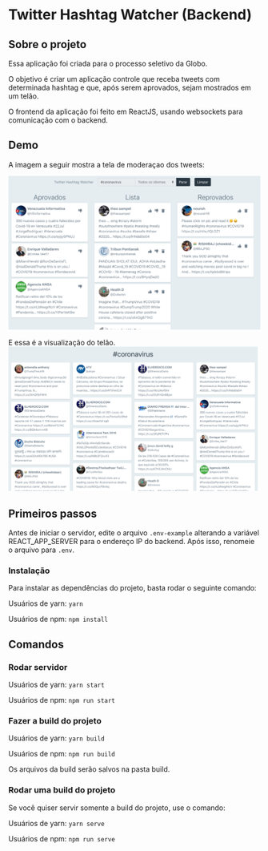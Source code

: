 # Twitter Hashtag Watcher (Backend)

## Sobre o projeto

Essa aplicação foi criada para o processo seletivo da Globo.

O objetivo é criar um aplicação controle que receba tweets com determinada hashtag e que, após serem aprovados, sejam mostrados em um telão.

O frontend da aplicação foi feito em ReactJS, usando websockets para comunicação com o backend.

## Demo

A imagem a seguir mostra a tela de moderaçao dos tweets:

![Admin Panel](./git-img/admin.png)

E essa é a visualização do telão.
![Screen View](./git-img/screen.png)

## Primeiros passos

Antes de iniciar o servidor, edite o arquivo `.env-example` alterando a variável REACT_APP_SERVER para o endereço IP do backend. Após isso, renomeie o arquivo para `.env`.

### Instalação

Para instalar as dependências do projeto, basta rodar o seguinte comando:

Usuários de yarn:
`yarn`

Usuários de npm:
`npm install`

## Comandos

### Rodar servidor

Usuários de yarn:
`yarn start`

Usuários de npm:
`npm run start`

### Fazer a build do projeto

Usuários de yarn:
`yarn build`

Usuários de npm:
`npm run build`

Os arquivos da build serão salvos na pasta build.

### Rodar uma build do projeto

Se você quiser servir somente a build do projeto, use o comando:

Usuários de yarn:
`yarn serve`

Usuários de npm:
`npm run serve`
